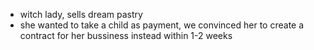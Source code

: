 - witch lady, sells dream pastry
- she wanted to take a child as payment, we convinced her to create a contract for her bussiness instead within 1-2 weeks